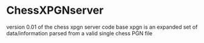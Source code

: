 # ChessXPGNserver
version 0.01 of the chess xpgn server code base
xpgn is an expanded set of data/information parsed from a valid single chess PGN file

